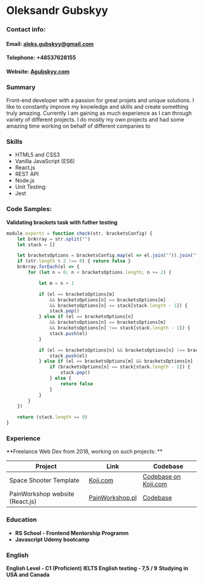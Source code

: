 # Oleksandr Gubskyy
### Contact info:
#### Email: aleks.gubskyy@gmail.com
#### Telephone: +48537628155
#### Website: [Agubskyy.com](http://agubskyy.com)

### Summary
Front-end developer with a passion for great projets and unique solutions. I like to constantly improve my knowledge and skills and create something truly amazing. Currently I am gaining as much experience as I can through variety of different projects. I do mostly my own projects and had some amazing time working on behalf of different companies to 

### Skills
* HTML5 and CSS3
* Vanilla JavaScript (ES6)
* React.js
* REST API
* Node.js
* Unit Testing:
 * Jest
 
### Code Samples:

**Validating brackets task with futher testing**

```javascript
module.exports = function check(str, bracketsConfig) {
    let brArray = str.split("")
    let stack = []

    let bracketsOptions = bracketsConfig.map(el => el.join("")).join("")
    if (str.length % 2 !== 0) { return false }
    brArray.forEach(el => {
        for (let n = 0; n < bracketsOptions.length; n += 2) {

            let m = n + 1

            if (el == bracketsOptions[m]
                && bracketsOptions[n] == bracketsOptions[m]
                && bracketsOptions[n] == stack[stack.length - 1]) {
                stack.pop()
            } else if (el == bracketsOptions[n]
                && bracketsOptions[n] == bracketsOptions[m]
                && bracketsOptions[n] !== stack[stack.length - 1]) {
                stack.push(el)
            }

            if (el == bracketsOptions[n] && bracketsOptions[n] !== bracketsOptions[m]) {
                stack.push(el)
            } else if (el == bracketsOptions[m] && bracketsOptions[n] !== bracketsOptions[m]) {
                if (bracketsOptions[n] == stack[stack.length - 1]) {
                    stack.pop()
                } else {
                    return false
                }
            }
        }
    })

    return (stack.length == 0)
}
``` 

### Experience
**Freelance Web Dev from 2018, working on such projects: **

Project | Link | Codebase
------------ | ------------- |----------
Space Shooter Template | [Koji.com](https://withkoji.com/~FrostyDog/c094cf76-cd62-46c3-b9a4-84099d758b4a) | [Codebase on Koji.com](https://withkoji.com/~FrostyDog/c094cf76-cd62-46c3-b9a4-84099d758b4a)
PainWorkshop website (React.js) | [PainWorkshop.pl](http://painworkshop.pl/) | [Codebase](https://github.com/FrostyDog/Tattoo-Pain-Studio)

### Education

* **RS School - Frontend Mentorship Programm**
* **Javascript Udemy bootcamp**

### English
**English Level - C1 (Proficient)**
**IELTS English testing - 7,5 / 9**
**Studying in USA and Canada**



